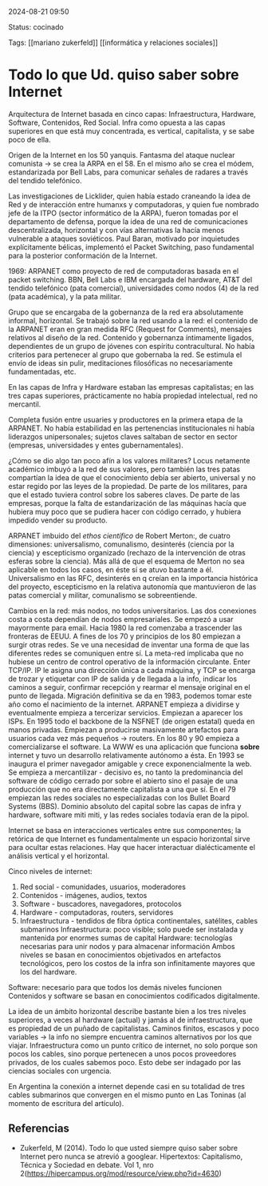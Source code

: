 
2024-08-21 09:50

Status: cocinado

Tags: [[mariano zukerfeld]] [[informática y relaciones sociales]]

# Todo lo que Ud. quiso saber sobre Internet

Arquitectura de Internet basada en cinco capas: Infraestructura, Hardware, Software, Contenidos, Red Social. Infra como opuesta a las capas superiores en que está muy concentrada, es vertical, capitalista, y se sabe poco de ella.

Origen de la Internet en los 50 yanquis. Fantasma del ataque nuclear comunista -> se crea la ARPA en el 58. En el mismo año se crea el módem, estandarizada por Bell Labs, para comunicar señales de radares a través del tendido telefónico.

Las investigaciones de Licklider, quien había estado craneando la idea de Red y de interacción entre humanxs y computadoras, y quien fue nombrado jefe de la ITPO (sector informático de la ARPA), fueron tomadas por el departamento de defensa, porque la idea de una red de comunicaciones descentralizada, horizontal y con vías alternativas la hacía menos vulnerable a ataques soviéticos. Paul Baran, motivado por inquietudes explícitamente bélicas, implementó el Packet Switching, paso fundamental para la posterior conformación de la Internet.

1969: ARPANET como proyecto de red de computadoras basada en el packet switching. BBN, Bell Labs e IBM encargada del hardware, AT&T del tendido telefónico (pata comercial), universidades como nodos (4) de la red (pata académica), y la pata militar.

Grupo que se encargaba de la gobernanza de la red era absolutamente informal, horizontal. Se trabajó sobre la red usando a la red: el contenido de la ARPANET eran en gran medida RFC (Request for Comments), mensajes relativos al diseño de la red. Contenido y gobernanza íntimamente ligados, dependientes de un grupo de jóvenes con espíritu contracultural. No había criterios para pertenecer al grupo que gobernaba la red. Se estimula el envío de ideas sin pulir, meditaciones filosóficas no necesariamente fundamentadas, etc.

En las capas de Infra y Hardware estaban las empresas capitalistas; en las tres capas superiores, prácticamente no había propiedad intelectual, red no mercantil.

Completa fusión entre usuaries y productores en la primera etapa de la ARPANET. No había estabilidad en las pertenencias institucionales ni había liderazgos unipersonales; sujetos claves saltaban de sector en sector (empresas, universidades y entes gubernamentales).

¿Cómo se dio algo tan poco afín a los valores militares? Locus netamente académico imbuyó a la red de sus valores, pero también las tres patas compartían la idea de que el conocimiento debía ser abierto, universal y no estar regido por las leyes de la propiedad. De parte de los militares, para que el estado tuviera control sobre los saberes claves. De parte de las empresas, porque la falta de estandarización de las máquinas hacía que hubiera muy poco que se pudiera hacer con código cerrado, y hubiera impedido vender su producto.

ARPANET imbuido del *ethos científico* de Robert Merton:, de cuatro dimensiones: universalismo, comunalismo, desinterés (ciencia por la ciencia) y escepticismo organizado (rechazo de la intervención de otras esferas sobre la ciencia). Más allá de que el esquema de Merton no sea aplicable en todos los casos, en éste sí se atuvo bastante a él. Universalismo en las RFC, desinterés en q creían en la importancia histórica del proyecto, escepticismo en la relativa autonomía que mantuvieron de las patas comercial y militar, comunalismo se sobreentiende.

Cambios en la red: más nodos, no todos universitarios. Las dos conexiones costa a costa dependían de nodos empresariales. Se empezó a usar mayormente para email. Hacia 1980 la red comenzaba a trascender las fronteras de EEUU.
A fines de los 70 y principios de los 80 empiezan a surgir otras redes. Se ve una necesidad de inventar una forma de que las diferentes redes se comuniquen entre sí. La meta-red implicaba que no hubiese un centro de control operativo de la información circulante. 
Enter TCP/IP. IP le asigna una dirección única a cada máquina, y TCP se encarga de trozar y etiquetar con IP de salida y de llegada a la info, indicar los caminos a seguir, confirmar recepción y rearmar el mensaje original en el punto de llegada. Migración definitiva se da en 1983, podemos tomar este año como el nacimiento de la internet.
ARPANET empieza a dividirse y eventualmente empieza a tercerizar servicios. Empiezan a aparecer los ISPs. En 1995 todo el backbone de la NSFNET (de origen estatal) queda en manos privadas. Empiezan a producirse masivamente artefactos para usuarios cada vez más pequeños -> routers.
En los 80 y 90 empieza a comercializarse el software. La WWW es una aplicación que funciona **sobre** internet y tuvo un desarrollo relativamente autónomo a ésta. En 1993 se inaugura el primer navegador amigable y crece exponencialmente la web. Se empieza a mercantilizar - decisivo es, no tanto la predominancia del software de código cerrado por sobre el abierto sino el pasaje de una producción que no era directamente capitalista a una que sí.
En el 79 empiezan las redes sociales no especializadas con los Bullet Board Systems (BBS). Dominio absoluto del capital sobre las capas de infra y hardware, software miti miti, y las redes sociales todavía eran de la pipol.

Internet se basa en interacciones verticales entre sus componentes;  la retórica de que Internet es fundamentalmente un espacio horizontal sirve para ocultar estas relaciones. Hay que hacer interactuar dialécticamente el análisis vertical y el horizontal.

Cinco niveles de internet:
1. Red social - comunidades, usuarios, moderadores
2. Contenidos - imágenes, audios, textos
3. Software - buscadores, navegadores, protocolos
4. Hardware - computadoras, routers, servidores
5. Infraestructura - tendidos de fibra óptica continentales, satélites, cables submarinos
Infraestructura: poco visible; solo puede ser instalada y mantenida por enormes sumas de capital
Hardware: tecnologías necesarias para unir nodos y para almacenar información
Ambos niveles se basan en conocimientos objetivados en artefactos tecnológicos, pero los costos de la infra son infinitamente mayores que los del hardware.

Software: necesario para que todos los demás niveles funcionen
Contenidos y software se basan en conocimientos codificados digitalmente.

La idea de un ámbito horizontal describe bastante bien a los tres niveles superiores, a veces al hardware (actual) y jamás al de infraestructura, que es propiedad de un puñado de capitalistas.
Caminos finitos, escasos y poco variables -> la info no siempre encuentra caminos alternativos por los que viajar. Infraestructura como un punto crítico de internet, no solo porque son pocos los cables, sino porque pertenecen a unos pocos proveedores privados, de los cuales sabemos poco. Esto debe ser indagado por las ciencias sociales con urgencia.

En Argentina la conexión a internet depende casi en su totalidad de tres cables submarinos que convergen en el mismo punto en Las Toninas (al momento de escritura del artículo).
## Referencias

- Zukerfeld, M (2014). Todo lo que usted siempre quiso saber sobre Internet pero nunca se atrevió a googlear. Hipertextos: Capitalismo, Técnica y Sociedad en debate. Vol 1, nro 2(https://hipercampus.org/mod/resource/view.php?id=4630)